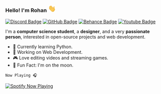 ### Hello! I'm Rohan <img src="https://raw.githubusercontent.com/Calatop/Calatop/main/img/wave.gif" width="24px"> 

  [![Discord Badge](https://img.shields.io/discord/733193553366220831?color=%23242933&label=%E2%80%8E&logo=Discord&logoColor=%23FFFFFF&style=flat-square&link=https://discord.com/invite/shfnNRN)](https://discord.com/invite/shfnNRN)  [![GitHub Badge](https://img.shields.io/badge/-Projects-blue?style=flat-square&logo=github&logoColor=white&color=242933&link=https://github.com/Calatop/Calatop/blob/main/projects.md#projects)](https://github.com/Calatop/Calatop/blob/main/projects.md#projects) [![Behance Badge](https://img.shields.io/badge/-Behance-blue?style=flat-square&logo=behance&logoColor=white&color=242933&link=https://www.behance.net/calatop)](https://www.behance.net/calatop)  [![Youtube Badge](https://img.shields.io/badge/-Youtube-1ca0f1?style=flat-square&color=242933&logo=Youtube&logoColor=white&link=https://www.youtube.com/channel/UCIal5uyyIBPUFq5rLkhLqjg)]( https://zenitsu.me/youtube)

I'm a **computer science student**, a **designer**, and a very **passionate person**, interested in open-source projects and web development. 

- 🌱 Currently learning Python.
- 🚀 Working on Web Development.
- 🎮 Love editing videos and streaming games.
- 🌙 Fun Fact: I'm on the moon.

`Now Playing 🎧`

[<img src="https://spotify-calatop.vercel.app/api/spotify" alt="Spotify Now Playing" width="300" />](https://open.spotify.com/user/rohansanjeev)

